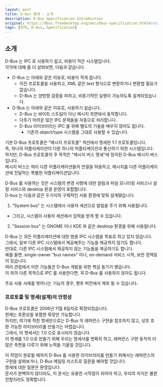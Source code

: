 ```yaml
---
layout: post
title: D-bus 명세 - 소개
description: D-Bus Specification Introduction 
original: https://dbus.freedesktop.org/doc/dbus-specification.html#introduction 
tags: [번역, D-bus, Specification]
---
```


## 소개
D-Bus 는 IPC 로 사용하기 쉽고, 비용이 적은 시스템입니다.  
각각에 대해 좀 더 살펴보면, 다음과 같습니다.  

* D-Bus 는 아래와 같은 이유로, 비용이 적게 듭니다.  
  * 이진 프로토콜을 사용하고, XML 같은 text 형식으로 변환하거나 변환할 필요가 없습니다.  
  * D-Bus 는 양방향 검증을 피하고, 비동기적인 실행이 가능하도록 설계되었습니다.  
* D-Bus 는 아래와 같은 이유로, 사용하기 쉽습니다.  
  * D-Bus 는 바이트 스트림이 아닌 메시지 측면에서 동작합니다.  
  * 다루기 어려운 많은 IPC 문제들을 자동으로 처리합니다.  
  * D-Bus 라이브러리는 IPC 를 위해 별도의 기술을 배우지 않아도 됩니다.  
    * 기존의 object/type 시스템을 그대로 사용할 수 있습니다.  


기본 D-Bus 프로토콜은 "메시지 프로토콜" 섹션에서 명세된 1:1 프로토콜입니다.  
즉, 하나의 어플리케이션이 다른 하나의 어플리케이션과 통신하기 위한 시스템입니다.  
하지만, D-Bus 프로토콜의 주 목적은 "메시지 버스 명세"에 정의된 D-Bus 메시지 버스입니다.  
메시지 버스는 여러 다른 어플리케이션들의 연결을 허용하고, 메시지를 다른 어플리케이션에 전달하는 특별한 어플리케이션입니다.  


D-Bus 를 사용하는 것은 시스템의 변경 사항에 대한 알림과 파일 모니터링 서비스나 설정 서비스와 desktop 환경 운영이 포함합니다.  
D-bus 는 다음과 같은 두가지의 구체적인 사용 환경에 맞춰 설계됐습니다.  
1. "System bus" 는 시스템에서 사용자 세션으로 알림을 주기 위해 사용됩니다.
  * 그리고, 시스템이 사용자 세션에서 입력을 받게 할 수 있습니다.  
2. "Session bus" 는 GNOME 이나 KDE 와 같은 desktop 환경을 위해 사용됩니다.  


D-Bus 는 모든 어플리케이션에 대한 범용 IPC 시스템을 목표로 하고 있지 않습니다.  
그래서, 일부 다른 IPC 시스템에서 제공해주는 기능을 제공하지 않기도 합니다.  
반대로, 다른 IPC 시스템에서 제공하지 않는 기능들을 제공하기도 합니다.  
예를 들면, single-owner "bus names" 이나, on-demand 서비스 시작, 보안 정책등이 있습니다.  
여러 관점에서 이런 기능들은 D-Bus 개발을 위한 핵심 동기가 됐습니다.  
이 외의 다른 목적으로 IPC 를 사용한다면, 꼭 D-Bus 를 사용하지 않아도 됩니다.  

주요 사용 사례를 벗어나는 기능의 경우, 향후 버전에서 제외 될 수 있습니다.  


### 프로토콜 및 명세(설계)의 안정성
D-Bus 프로토콜은 2006년 11월 8일자로 확정되었습니다.  
현재는 호환성을 포함한 확장만 가능합니다.  
하지만, 여기에 적힌 명세만으로는 D-Bus 의 레퍼런스 구현을 참조하지 않고, 상호 호환 가능한 라이브러리를 만들기는 어렵습니다.  
그래서, 이 명세서는 1.0 으로 표시되지 않습니다.  
이 명세를 1.0 으로 만들기 위해 우리는 명세서를 명확히 하고, 레퍼런스 구현 동작의 더 많은 측면을 다루기 위해  노력을 기울일 것입니다.  

이 작업이 완료될 때까지 D-Bus 를 사용한 라이브러리를 만들기 위해서는 레퍼런스의 구현을 살펴보거나, D-Bus 메일링 리스트로 질문을 해야할 것입니다.  
명세에 대한 질문은 환영입니다.  
문서가 완벽하지 않더라도, 이 문서는 유용한 시작점이 되어야 하고, 우리의 지식은 불완전할지라도 정확합니다.  

